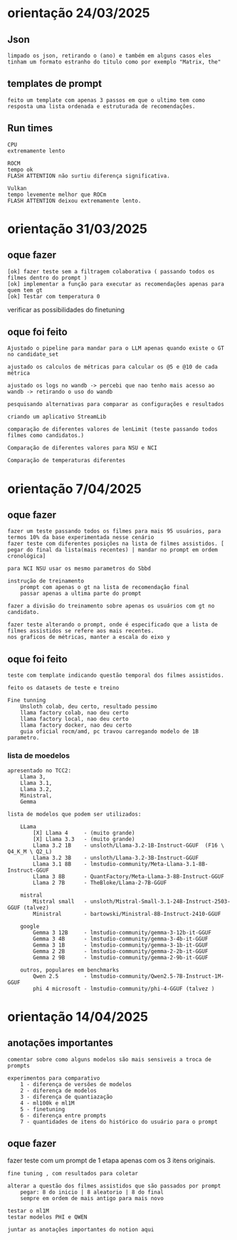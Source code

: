 # orientação 24/03/2025

## Json
    limpado os json, retirando o (ano) e também em alguns casos eles tinham um formato estranho do titulo como por exemplo "Matrix, the" 

## templates de prompt
    feito um template com apenas 3 passos em que o ultimo tem como resposta uma lista ordenada e estruturada de recomendações.

## Run times 
    CPU 
    extremamente lento

    ROCM
    tempo ok 
    FLASH ATTENTION não surtiu diferença significativa.

    Vulkan
    tempo levemente melhor que ROCm
    FLASH ATTENTION deixou extremamente lento. 


# orientação 31/03/2025 

## oque fazer 

    [ok] fazer teste sem a filtragem colaborativa ( passando todos os filmes dentro do prompt )
    [ok] implementar a função para executar as recomendações apenas para quem tem gt 
    [ok] Testar com temperatura 0

verificar as possibilidades do finetuning 


## oque foi feito 

    Ajustado o pipeline para mandar para o LLM apenas quando existe o GT no candidate_set

    ajustado os calculos de métricas para calcular os @5 e @10 de cada métrica

    ajustado os logs no wandb -> percebi que nao tenho mais acesso ao wandb -> retirando o uso do wandb 

    pesquisando alternativas para comparar as configurações e resultados

    criando um aplicativo StreamLib 

    comparação de diferentes valores de lenLimit (teste passando todos filmes como candidatos.)

    Comparação de diferentes valores para NSU e NCI  
    
    Comparação de temperaturas diferentes


# orientação 7/04/2025 

## oque fazer 

    fazer um teste passando todos os filmes para mais 95 usuários, para termos 10% da base experimentada nesse cenário 
    fazer teste com diferentes posições na lista de filmes assistidos. [ pegar do final da lista(mais recentes) | mandar no prompt em ordem cronológica]

    para NCI NSU usar os mesmo parametros do Sbbd

    instrução de treinamento 
        prompt com apenas o gt na lista de recomendação final 
        passar apenas a ultima parte do prompt

    fazer a divisão do treinamento sobre apenas os usuários com gt no candidato. 

    fazer teste alterando o prompt, onde é especificado que a lista de filmes assistidos se refere aos mais recentes. 
    nos graficos de métricas, manter a escala do eixo y 

## oque foi feito 

    teste com template indicando questão temporal dos filmes assistidos. 

    feito os datasets de teste e treino 

    Fine tunning 
        Unsloth colab, deu certo, resultado pessimo
        llama factory colab, nao deu certo
        llama factory local, nao deu certo
        llama factory docker, nao deu certo
        guia oficial rocm/amd, pc travou carregando modelo de 1B parametro. 

    
### lista de moedelos 

    apresentado no TCC2: 
        Llama 3,
        Llama 3.1,
        Llama 3.2,
        Ministral,
        Gemma
    
    lista de modelos que podem ser utilizados:
    
        LLama 
            [X] Llama 4     - (muito grande)
            [X] Llama 3.3   - (muito grande)
            Llama 3.2 1B    - unsloth/Llama-3.2-1B-Instruct-GGUF  (F16 \ Q4_K_M \ Q2_L)
            Llama 3.2 3B    - unsloth/Llama-3.2-3B-Instruct-GGUF
            Llama 3.1 8B    - lmstudio-community/Meta-Llama-3.1-8B-Instruct-GGUF
            Llama 3 8B      - QuantFactory/Meta-Llama-3-8B-Instruct-GGUF
            Llama 2 7B      - TheBloke/Llama-2-7B-GGUF

        mistral 
            Mistral small   - unsloth/Mistral-Small-3.1-24B-Instruct-2503-GGUF (talvez)
            Ministral       - bartowski/Ministral-8B-Instruct-2410-GGUF

        google 
            Gemma 3 12B     - lmstudio-community/gemma-3-12b-it-GGUF    
            Gemma 3 4B      - lmstudio-community/gemma-3-4b-it-GGUF
            Gemma 3 1B      - lmstudio-community/gemma-3-1b-it-GGUF
            Gemma 2 2B      - lmstudio-community/gemma-2-2b-it-GGUF
            Gemma 2 9B      - lmstudio-community/gemma-2-9b-it-GGUF

        outros, populares em benchmarks 
            Qwen 2.5        - lmstudio-community/Qwen2.5-7B-Instruct-1M-GGUF
            phi 4 microsoft - lmstudio-community/phi-4-GGUF (talvez ) 


# orientação 14/04/2025 


## anotações importantes 

    comentar sobre como alguns modelos são mais sensiveis a troca de prompts 

    experimentos para comparativo
        1 - diferença de versões de modelos
        2 - diferença de modelos
        3 - diferença de quantiazação 
        4 - ml100k e ml1M
        5 - finetuning
        6 - diferença entre prompts
        7 - quantidades de itens do histórico do usuário para o prompt

## oque fazer 

fazer teste com um prompt de 1 etapa apenas com os 3 itens originais. 

    fine tuning , com resultados para coletar 
    
    alterar a questão dos filmes assistidos que são passados por prompt 
        pegar: 8 do inicio | 8 aleatorio | 8 do final 
        sempre em ordem de mais antigo para mais novo 

    testar o ml1M 
    testar modelos PHI e QWEN 

    juntar as anotações importantes do notion aqui 

